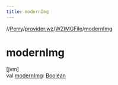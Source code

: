 ```yaml
---
title: modernImg
---
```

//[Perry](../../../index.html)/[provider.wz](../index.html)/[WZIMGFile](index.html)/[modernImg](modern-img.html)



# modernImg



[jvm]\
val [modernImg](modern-img.html): [Boolean](https://kotlinlang.org/api/latest/jvm/stdlib/kotlin/-boolean/index.html)




